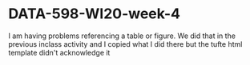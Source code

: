 # DATA-598-WI20-week-4

I am having problems referencing a table or figure. We did that in the previous inclass activity and I copied what I did there but the tufte html template didn't acknowledge it

